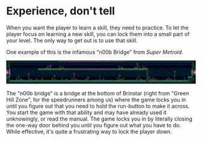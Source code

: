 # Experience, don't tell

When you want the player to learn a skill, they need to practice. To let the player focus on learning a new skill, you can lock them into a small part of your level. The only way to get out is to use that skill.

One example of this is the infamous “n00b Bridge” from _Super Metroid_.&#x20;

![This is where a lot of new players get stuck in Super Metroid. Guess why it's called the "n00b Bridge"](<../.gitbook/assets/image (2).png>)

The "n00b bridge" is a bridge at the bottom of Brinstar (right from "Green Hill Zone", for the speedrunners among us) where the game locks you in until you figure out that you need to hold the run-button to make it across. You start the game with that ability and may have already used it unknowingly, or read the manual. The game locks you in by literally closing the one-way door behind you until you figure out what you have to do. While effective, it's quite a frustrating way to lock the player down.
